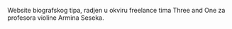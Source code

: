 Website biografskog tipa, radjen u okviru freelance tima Three and One za profesora violine Armina Seseka.